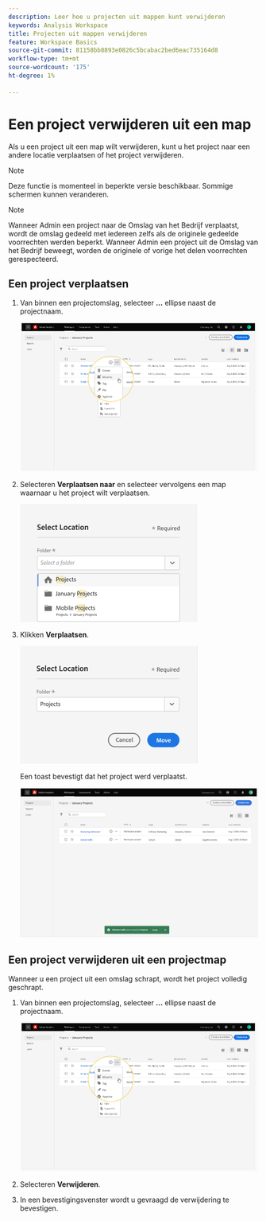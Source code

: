 ```yaml
---
description: Leer hoe u projecten uit mappen kunt verwijderen
keywords: Analysis Workspace
title: Projecten uit mappen verwijderen
feature: Workspace Basics
source-git-commit: 81158bb8893e0826c5bcabac2bed6eac735164d8
workflow-type: tm+mt
source-wordcount: '175'
ht-degree: 1%

---
```



# Een project verwijderen uit een map

Als u een project uit een map wilt verwijderen, kunt u het project naar een andere locatie verplaatsen of het project verwijderen.

>[!NOTE]
>
>Deze functie is momenteel in beperkte versie beschikbaar. Sommige schermen kunnen veranderen.

>[!NOTE]
>
>Wanneer Admin een project naar de Omslag van het Bedrijf verplaatst, wordt de omslag gedeeld met iedereen zelfs als de originele gedeelde voorrechten werden beperkt. Wanneer Admin een project uit de Omslag van het Bedrijf beweegt, worden de originele of vorige het delen voorrechten gerespecteerd.

## Een project verplaatsen

1. Van binnen een projectomslag, selecteer **...** ellipse naast de projectnaam.

   ![](/help/analyze/analysis-workspace/build-workspace-project/assets/move1.png)

1. Selecteren **Verplaatsen naar** en selecteer vervolgens een map waarnaar u het project wilt verplaatsen.

   ![](/help/analyze/analysis-workspace/build-workspace-project/assets/move-select-location.png)

1. Klikken **Verplaatsen**.

   ![](/help/analyze/analysis-workspace/build-workspace-project/assets/move-click-move.png)

   Een toast bevestigt dat het project werd verplaatst.

   ![](/help/analyze/analysis-workspace/build-workspace-project/assets/move-project-moved.png)

## Een project verwijderen uit een projectmap

Wanneer u een project uit een omslag schrapt, wordt het project volledig geschrapt.

1. Van binnen een projectomslag, selecteer **...** ellipse naast de projectnaam.

   ![](/help/analyze/analysis-workspace/build-workspace-project/assets/move1.png)

1. Selecteren **Verwijderen**.

1. In een bevestigingsvenster wordt u gevraagd de verwijdering te bevestigen.
